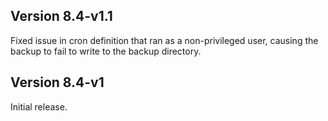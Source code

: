 ## Version 8.4-v1.1
 
Fixed issue in cron definition that ran as a non-privileged user, causing the backup to fail to write to the backup directory. 

## Version 8.4-v1
 
Initial release.
